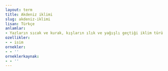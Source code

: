 ```yaml
---
layout: term
title: Akdeniz iklimi
slug: akdeniz-iklimi
lisan: Türkçe
anlamlar:
- Yazların sıcak ve kurak, kışların ılık ve yağışlı geçtiği iklim türü
ozellikler:
- - isim
ornekler:
- - ''
orneklerkaynak:
- - ''
---
```

